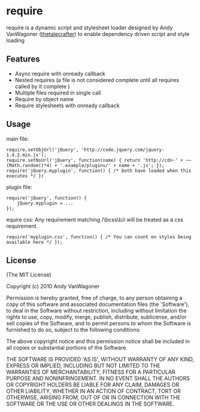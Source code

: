 # require

require is a dynamic script and stylesheet loader designed by Andy VanWagoner
([thetalecrafter](http://github.com/thetalecrafter))
to enable dependency driven script and style loading

## Features

  * Async require with onready callback
  * Nested requires (a file is not considered complete until all requires called by it complete )
  * Multiple files required in single call
  * Require by object name
  * Require stylesheets with onready callback


## Usage

main file:

	require.setObjUrl('jQuery', 'http://code.jquery.com/jquery-1.4.2.min.js');
	require.setNsUrl('jQuery', function(name) { return 'http://cdn-' + ~~(Math.random()*4) + '.example/plugins/' + name + '.js'; });
	require('jQuery.myplugin', function() { /* both have loaded when this executes */ })

plugin file:

	require('jQuery', function() {
		jQuery.myplugin = ...
	});

equire css: Any requirement matching /\bcss\b/i will be treated as a css requirement.

	require('myplugin.css', function() { /* You can count on styles being available here */ });

## License 

(The MIT License)

Copyright (c) 2010 Andy VanWagoner

Permission is hereby granted, free of charge, to any person obtaining
a copy of this software and associated documentation files (the
'Software'), to deal in the Software without restriction, including
without limitation the rights to use, copy, modify, merge, publish,
distribute, sublicense, and/or sell copies of the Software, and to
permit persons to whom the Software is furnished to do so, subject to
the following conditions:

The above copyright notice and this permission notice shall be
included in all copies or substantial portions of the Software.

THE SOFTWARE IS PROVIDED 'AS IS', WITHOUT WARRANTY OF ANY KIND,
EXPRESS OR IMPLIED, INCLUDING BUT NOT LIMITED TO THE WARRANTIES OF
MERCHANTABILITY, FITNESS FOR A PARTICULAR PURPOSE AND NONINFRINGEMENT.
IN NO EVENT SHALL THE AUTHORS OR COPYRIGHT HOLDERS BE LIABLE FOR ANY
CLAIM, DAMAGES OR OTHER LIABILITY, WHETHER IN AN ACTION OF CONTRACT,
TORT OR OTHERWISE, ARISING FROM, OUT OF OR IN CONNECTION WITH THE
SOFTWARE OR THE USE OR OTHER DEALINGS IN THE SOFTWARE.

